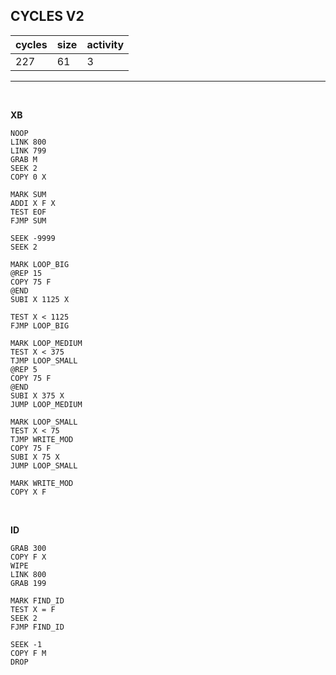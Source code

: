 ## CYCLES V2

| cycles | size | activity |
| ------ | ---- | -------- |
| 227 | 61 | 3 |
<hr>
<br>

**XB**

```
NOOP
LINK 800
LINK 799
GRAB M
SEEK 2
COPY 0 X

MARK SUM
ADDI X F X
TEST EOF
FJMP SUM

SEEK -9999
SEEK 2

MARK LOOP_BIG
@REP 15
COPY 75 F
@END
SUBI X 1125 X

TEST X < 1125
FJMP LOOP_BIG

MARK LOOP_MEDIUM
TEST X < 375
TJMP LOOP_SMALL
@REP 5
COPY 75 F
@END
SUBI X 375 X
JUMP LOOP_MEDIUM

MARK LOOP_SMALL
TEST X < 75
TJMP WRITE_MOD
COPY 75 F
SUBI X 75 X
JUMP LOOP_SMALL

MARK WRITE_MOD
COPY X F
```

<br>

**ID**

```
GRAB 300
COPY F X
WIPE
LINK 800
GRAB 199

MARK FIND_ID
TEST X = F
SEEK 2
FJMP FIND_ID

SEEK -1
COPY F M
DROP
```

